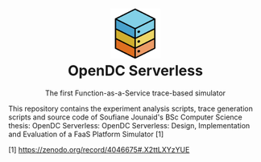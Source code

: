 <h1 align="center">
  <a href="http://opendc.org/">
    <img src="serverless-simulator/misc/artwork/logo.png" width="100" alt="OpenDC">
  </a>
  <br>
  OpenDC Serverless
</h1>
<p align="center">
The first Function-as-a-Service trace-based simulator
</p>

This repository contains the experiment analysis scripts, trace generation scripts and source code of Soufiane Jounaid's BSc Computer Science thesis: OpenDC Serverless: OpenDC Serverless: Design, Implementation and Evaluation of a FaaS Platform Simulator [1]


[1] https://zenodo.org/record/4046675#.X2ttLXYzYUE
